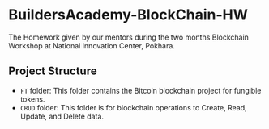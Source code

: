 # BuildersAcademy-BlockChain-HW
The Homework given by our mentors during the two months Blockchain Workshop at National Innovation Center, Pokhara.

## Project Structure
- `FT` folder: This folder contains the Bitcoin blockchain project for fungible tokens.
- `CRUD` folder: This folder is for blockchain operations to Create, Read, Update, and Delete data.